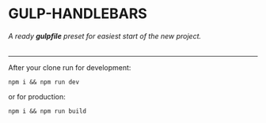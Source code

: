 # GULP-HANDLEBARS

###### A ready **_gulpfile_** preset for easiest start of the new project.

<hr>
After your clone run for development:

```
npm i && npm run dev
```

or for production:

```
npm i && npm run build
```
